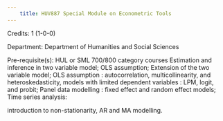 ```yaml
---
    title: HUV887 Special Module on Econometric Tools
---
```

Credits: 1 (1-0-0)

Department: Department of Humanities and Social Sciences

Pre-requisite(s): HUL or SML 700/800 category courses Estimation and inference in two variable model; OLS assumption; Extension of the two variable model; OLS assumption : autocorrelation, multicollinearity, and heteroskedasticity, models with limited dependent variables : LPM, logit, and probit; Panel data modelling : fixed effect and random effect models; Time series analysis:

introduction to non-stationarity, AR and MA modelling.